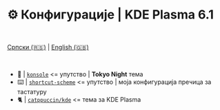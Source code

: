 # ⚙️ Конфигурације | KDE Plasma 6.1

<br>

  [Српски (🇷🇸)](README.md) | [English (🇬🇧)](README-en.md)

<br>

- 🗼 | [`konsole`](konsole/README.md) <= упутство | **Tokyo Night** тема
- ⌨️ | [`shortcut-scheme`](shortcut-scheme/README.md) <= упутство | моја конфигурација пречица за тастатуру
- 🐈 | [`catppuccin/kde`](https://github.com/catppuccin/kde) <= тема за KDE Plasma

<br>
